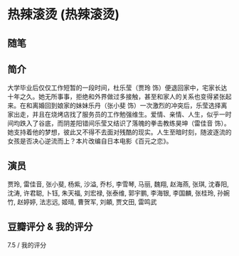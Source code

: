 # 热辣滚烫 (热辣滚烫)

## 随笔

## 简介

大学毕业后仅仅工作短暂的一段时间，杜乐莹（贾玲 饰）便退回家中，宅家长达十年之久。她无所事事，拒绝和外界做过多接触，甚至和家人的关系也变得紧张起来。在和离婚回到娘家的妹妹乐丹（张小斐 饰）一次激烈的冲突后，乐莹选择离家出走，并且在烧烤店找了服务员的工作勉强维生。爱情、亲情、人生，似乎一时间均跌入了谷底，而阴差阳错间乐莹又结识了落魄的拳击教练昊坤（雷佳音 饰）。她支持着他的梦想，彼此又不得不去面对残酷的现实。人生至暗时刻，随波逐流的女孩是否决心逆流而上？本片改编自日本电影《百元之恋》。

## 演员

贾玲, 雷佳音, 张小斐, 杨紫, 沙溢, 乔杉, 李雪琴, 马丽, 魏翔, 赵海燕, 张琪, 沈春阳, 沈涛, 许君聪, 卜钰, 朱天福, 刘宏禄, 张泰维, 郭宇鹏, 李海银, 李国麟, 张桂玲, 孙婉竹, 赵婷婷, 法志远, 姬晴, 曹贺军, 刘頔, 贾文田, 雷鸣武

## 豆瓣评分 & 我的评分

7.5 / 我的评分
